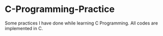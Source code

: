 # C-Programming-Practice
Some practices I have done while learning C Programming. All codes are implemented in C.

